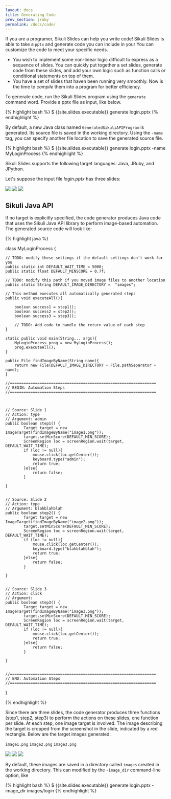```yaml
---
layout: docs
title: Generating Code
prev_section: jruby
permalink: /docs/code/
---
```


If you are a programer, Sikuli Slides can help you write code! Sikuli Slides is able to take a `pptx` and generate code you can include in your You can  customize the code to meet your specific needs. 
 * You wish to implement some non-linear logic difficult to express as a sequence of slides. You can quickly put together a set slides, generate code from these slides, and add your own logic such as function calls or conditional statements on top of them.
 * You have a set of slides that haven been running very smoothly. Now is the time to *compile* them into a program for better efficiency.

To generate code, run the Sikuli Slides program using the `generate` command word. Provide a pptx file as input, like below.

{% highlight bash %}
$ {{site.slides.executable}} generate login.pptx 
{% endhighlight %}

By default, a new Java class named  `GeneratedSikuliAPIProgram` is generated. Its source file is saved in the working directory. Using the `-name` tag, you can specify another file location to save the generated source file.

{% highlight bash %}
$ {{site.slides.executable}} generate login.pptx -name MyLoginProcess
{% endhighlight %}

Sikuli Slides supports the following target languages: Java, JRuby, and JPython.

Let's suppose the input file *login.pptx* has three slides:

<img src="/img/login1.jpg" class="one-third img-polaroid">
<img src="/img/login2.jpg" class="one-third img-polaroid">
<img src="/img/login3.jpg" class="one-third img-polaroid">

## Sikuli Java API

If no target is explicitly specified, the code generator produces Java code that uses the Sikuli Java API library to perform image-based automation. The generated source code will look like:

{% highlight java %}

class MyLoginProcess {

	// TODO: modify these settings if the default settings don't work for you
	public static int DEFAULT_WAIT_TIME = 5000;
	public static float DEFAULT_MINSCORE = 0.7f;

	// TODO: modify this path if you moved image files to another location
	public static String DEFAULT_IMAGE_DIRECTORY =  "images";

	// This method executes all automatically generated steps	
	public void executeAll(){

		boolean success1 = step1();
		boolean success2 = step2();
		boolean success3 = step3();

		// TODO: Add code to handle the return value of each step
	}

	static public void main(String... args){
		MyLoginProcess prog = new MyLoginProcess();
		prog.executeAll();
	} 

	public File findImageByName(String name){
		return new File(DEFAULT_IMAGE_DIRECTORY + File.pathSeparator + name);
	}

	//================================================================ 
	// BEGIN: Automation Steps
	//================================================================



	// Source: Slide 1 
	// Action: type
	// Argument: admin
	public boolean step1() {
	    	Target target = new ImageTarget(findImageByName("image1.png"));
	    	target.setMinScore(DEFAULT_MIN_SCORE);
	    	ScreenRegion loc = screenRegion.wait(target, DEFAULT_WAIT_TIME);
	    	if (loc != null){
	    		mouse.click(loc.getCenter());
	    		keyboard.type("admin");
	    		return true;
	    	}else{
	    		return false;
	    	}

	}


	// Source: Slide 2 
	// Action: type
	// Argument: blahblahblah
	public boolean step2() {
	    	Target target = new ImageTarget(findImageByName("image2.png"));
	    	target.setMinScore(DEFAULT_MIN_SCORE);
	    	ScreenRegion loc = screenRegion.wait(target, DEFAULT_WAIT_TIME);
	    	if (loc != null){
	    		mouse.click(loc.getCenter());
	    		keyboard.type("blahblahblah");
	    		return true;
	    	}else{
	    		return false;
	    	}

	}


	// Source: Slide 3 
	// Action: click
	// Argument: 
	public boolean step3() {
	    	Target target = new ImageTarget(findImageByName("image3.png"));
	    	target.setMinScore(DEFAULT_MIN_SCORE);
	    	ScreenRegion loc = screenRegion.wait(target, DEFAULT_WAIT_TIME);
	    	if (loc != null){
	    		mouse.click(loc.getCenter());
	    		return true;
	    	}else{
	    		return false;
	    	}

	}


	//================================================================ 
	// END: Automation Steps
	//================================================================


}

{% endhighlight %}

Since there are three slides, the code generator produces three functions (step1, step2, step3) to perform the actions on these slides, one function per slide. At each step, one image target is involved. The image describing the target is cropped from the screenshot in the slide, indicated by a red rectangle. Below are the target images 
generated:

<span class="unit one-third"><code>image1.png</code></span>
<span class="unit one-third"><code>image2.png</code></span>
<span class="unit one-third"><code>image3.png</code></span>

<span class="unit one-third"><img src="/img/code_image1.png" class="unit half img-polaroid"></span>
<span class="unit one-third"><img src="/img/code_image2.png" class="unit half img-polaroid"></span>
<span class="unit one-third"><img src="/img/code_image3.png" class="unit half img-polaroid"></span>

By default, these images are saved in a directory called `images` created in the working directory. This can modified by the `-image_dir` command-line option, like

{% highlight bash %}
$ {{site.slides.executable}} generate login.pptx -image_dir images/login
{% endhighlight %}










